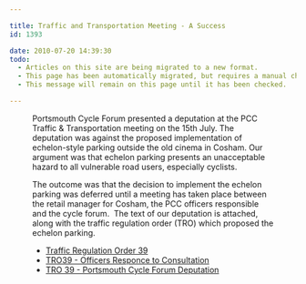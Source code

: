 ```yaml
---

title: Traffic and Transportation Meeting - A Success
id: 1393

date: 2010-07-20 14:39:30
todo:
  - Articles on this site are being migrated to a new format.
  - This page has been automatically migrated, but requires a manual check-&-tune to ensure the format and links all work as expected.
  - This message will remain on this page until it has been checked.

---
```


<figure id="attachment_1397" align="alignright" width="300" caption="Cosham High Street"![Cosham High Street](/assets/Cosham-5-300x225.jpg "Cosham High Street")

Portsmouth Cycle Forum presented a deputation at the PCC Traffic &amp; Transportation meeting on the 15th July.  The deputation was against the proposed implementation of echelon-style parking outside the old cinema in Cosham.  Our argument was that echelon parking presents an unacceptable hazard to all vulnerable road users, especially cyclists.

The outcome was that the decision to implement the echelon parking was deferred until a meeting has taken place between the retail manager for Cosham, the PCC officers responsible and the cycle forum.  The text of our deputation is attached, along with the traffic regulation order (TRO) which proposed the echelon parking.

*   [Traffic Regulation Order 39](http://www.pompeybug.co.uk/wp-content/uploads/2010/07/TRO_39_2009.pdf)
*   [TRO39 - Officers Responce to Consultation](http://www.pompeybug.co.uk/wp-content/uploads/2010/07/tt20100715r5.pdf)
*   [TRO 39 - Portsmouth Cycle Forum Deputation](http://www.pompeybug.co.uk/wp-content/uploads/2010/07/Deputation-to-PCC-Traffic-and-Transportation-15Jul10-jas.pdf)